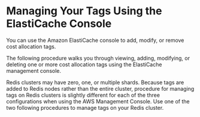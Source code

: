 # Managing Your Tags Using the ElastiCache Console<a name="Tagging.Managing.CON"></a>

You can use the Amazon ElastiCache console to add, modify, or remove cost allocation tags\.

The following procedure walks you through viewing, adding, modifying, or deleting one or more cost allocation tags using the ElastiCache management console\.

Redis clusters may have zero, one, or multiple shards\. Because tags are added to Redis nodes rather than the entire cluster, procedure for managing tags on Redis clusters is slightly different for each of the three configurations when using the AWS Management Console\. Use one of the two following procedures to manage tags on your Redis cluster\.